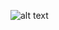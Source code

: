 ![alt text](https://external-preview.redd.it/QR0-CLygVCSji0H5dLIQNZEbIwGA33KAf6udkXqcojQ.png?auto=webp&s=e282f4a8860eef685671c91c96b7aca66b5a00d4)

